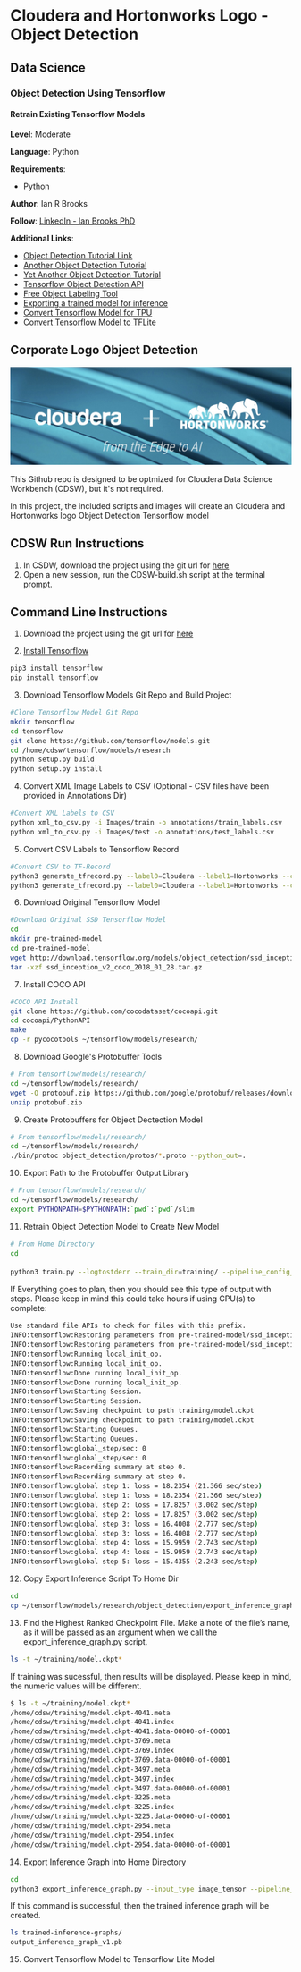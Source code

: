 # Cloudera and Hortonworks Logo - Object Detection
## Data Science
### Object Detection Using Tensorflow
#### Retrain Existing Tensorflow Models

**Level**: Moderate

**Language**: Python

**Requirements**: 
- Python 

**Author**: Ian R Brooks

**Follow**: [LinkedIn - Ian Brooks PhD](https://www.linkedin.com/in/ianrbrooksphd/)

**Additional Links**:
- [Object Detection Tutorial Link](https://tensorflow-object-detection-api-tutorial.readthedocs.io/en/latest/training.html "link1")
- [Another Object Detection Tutorial]( https://towardsdatascience.com/how-to-train-your-own-object-detector-with-tensorflows-object-detector-api-bec72ecfe1d9 "link4")
- [Yet Another Object Detection Tutorial](https://3sidedcube.com/guide-retraining-object-detection-models-tensorflow/ "link5")
- [Tensorflow Object Detection API](https://github.com/tensorflow/models/tree/master/research/object_detection "link2")
- [Free Object Labeling Tool](https://github.com/tzutalin/labelImg "link3")
- [Exporting a trained model for inference](https://github.com/tensorflow/models/blob/master/research/object_detection/g3doc/exporting_models.md "link7")
- [Convert Tensorflow Model for TPU](https://github.com/tensorflow/models/blob/master/research/object_detection/g3doc/tpu_exporters.md "link6")
- [Convert Tensorflow Model to TFLite](https://github.com/tensorflow/tensorflow/blob/master/tensorflow/lite/g3doc/convert/cmdline_reference.md "link8")

## Corporate Logo Object Detection

![objectdetection](https://github.com/BrooksIan/LogoTL/blob/master/Images/test/both.jpg "objdect")

This Github repo is designed to be optmized for Cloudera Data Science Workbench (CDSW), but it's not required.  

In this project, the included scripts and images will create an Cloudera and Hortonworks logo Object Detection Tensorflow model  

## CDSW Run Instructions

1.  In CSDW, download the project using the git url for [here](https://github.com/BrooksIan/LogoTL.git) 
2.  Open a new session, run the CDSW-build.sh script at the terminal prompt. 

## Command Line Instructions

1. Download the project using the git url for [here](https://github.com/BrooksIan/LogoTL.git) 

2. [Install Tensorflow](https://www.tensorflow.org/install/pip "link")
```bash
pip3 install tensorflow
pip install tensorflow
```
3.  Download Tensorflow Models Git Repo and Build Project
```bash
#Clone Tensorflow Model Git Repo
mkdir tensorflow
cd tensorflow
git clone https://github.com/tensorflow/models.git
cd /home/cdsw/tensorflow/models/research
python setup.py build
python setup.py install
```

4. Convert XML Image Labels to CSV (Optional - CSV files have been provided in Annotations Dir)
```bash
#Convert XML Labels to CSV
python xml_to_csv.py -i Images/train -o annotations/train_labels.csv
python xml_to_csv.py -i Images/test -o annotations/test_labels.csv
```

5. Convert CSV Labels to Tensorflow Record 
```bash
#Convert CSV to TF-Record
python3 generate_tfrecord.py --label0=Cloudera --label1=Hortonworks --csv_input=annotations/train_labels.csv --img_path=Images/train  --output_path=annotations/train.record
python3 generate_tfrecord.py --label0=Cloudera --label1=Hortonworks --csv_input=annotations/test_labels.csv --img_path=Images/test  --output_path=annotations/test.record
```

6. Download Original Tensorflow Model
```bash
#Download Original SSD Tensorflow Model
cd
mkdir pre-trained-model
cd pre-trained-model
wget http://download.tensorflow.org/models/object_detection/ssd_inception_v2_coco_2018_01_28.tar.gz
tar -xzf ssd_inception_v2_coco_2018_01_28.tar.gz
```

7. Install COCO API
```bash
#COCO API Install
git clone https://github.com/cocodataset/cocoapi.git
cd cocoapi/PythonAPI
make
cp -r pycocotools ~/tensorflow/models/research/
```

8. Download Google's Protobuffer Tools
```bash
# From tensorflow/models/research/
cd ~/tensorflow/models/research/
wget -O protobuf.zip https://github.com/google/protobuf/releases/download/v3.0.0/protoc-3.0.0-linux-x86_64.zip
unzip protobuf.zip
```

9. Create Protobuffers for Object Dectection Model
```bash
# From tensorflow/models/research/
cd ~/tensorflow/models/research/
./bin/protoc object_detection/protos/*.proto --python_out=.
```

10.  Export Path to the Protobuffer Output Library
```bash
# From tensorflow/models/research/
cd ~/tensorflow/models/research/
export PYTHONPATH=$PYTHONPATH:`pwd`:`pwd`/slim
```

11. Retrain Object Detection Model to Create New Model

```bash
# From Home Directory
cd

python3 train.py --logtostderr --train_dir=training/ --pipeline_config_path=training/ssd_inception_v2_coco.config
```
  If Everything goes to plan, then you should see this type of output with steps.  Please keep in mind this could take hours if using CPU(s) to complete:

```bash
Use standard file APIs to check for files with this prefix.
INFO:tensorflow:Restoring parameters from pre-trained-model/ssd_inception_v2_coco_2018_01_28/model.ckpt
INFO:tensorflow:Restoring parameters from pre-trained-model/ssd_inception_v2_coco_2018_01_28/model.ckpt
INFO:tensorflow:Running local_init_op.
INFO:tensorflow:Running local_init_op.
INFO:tensorflow:Done running local_init_op.
INFO:tensorflow:Done running local_init_op.
INFO:tensorflow:Starting Session.
INFO:tensorflow:Starting Session.
INFO:tensorflow:Saving checkpoint to path training/model.ckpt
INFO:tensorflow:Saving checkpoint to path training/model.ckpt
INFO:tensorflow:Starting Queues.
INFO:tensorflow:Starting Queues.
INFO:tensorflow:global_step/sec: 0
INFO:tensorflow:global_step/sec: 0
INFO:tensorflow:Recording summary at step 0.
INFO:tensorflow:Recording summary at step 0.
INFO:tensorflow:global step 1: loss = 18.2354 (21.366 sec/step)
INFO:tensorflow:global step 1: loss = 18.2354 (21.366 sec/step)
INFO:tensorflow:global step 2: loss = 17.8257 (3.002 sec/step)
INFO:tensorflow:global step 2: loss = 17.8257 (3.002 sec/step)
INFO:tensorflow:global step 3: loss = 16.4008 (2.777 sec/step)
INFO:tensorflow:global step 3: loss = 16.4008 (2.777 sec/step)
INFO:tensorflow:global step 4: loss = 15.9959 (2.743 sec/step)
INFO:tensorflow:global step 4: loss = 15.9959 (2.743 sec/step)
INFO:tensorflow:global step 5: loss = 15.4355 (2.243 sec/step)
```
12.  Copy Export Inference Script To Home Dir
```bash
cd
cp ~/tensorflow/models/research/object_detection/export_inference_graph.py .
```
13. Find the Highest Ranked Checkpoint File. Make a note of the file’s name, as it will be passed as an argument when we call the export_inference_graph.py script.
```bash
ls -t ~/training/model.ckpt*
```
If training was sucessful, then results will be displayed.  Please keep in mind, the numeric values will be different. 
```bash
$ ls -t ~/training/model.ckpt*
/home/cdsw/training/model.ckpt-4041.meta
/home/cdsw/training/model.ckpt-4041.index
/home/cdsw/training/model.ckpt-4041.data-00000-of-00001
/home/cdsw/training/model.ckpt-3769.meta
/home/cdsw/training/model.ckpt-3769.index
/home/cdsw/training/model.ckpt-3769.data-00000-of-00001
/home/cdsw/training/model.ckpt-3497.meta
/home/cdsw/training/model.ckpt-3497.index
/home/cdsw/training/model.ckpt-3497.data-00000-of-00001
/home/cdsw/training/model.ckpt-3225.meta
/home/cdsw/training/model.ckpt-3225.index
/home/cdsw/training/model.ckpt-3225.data-00000-of-00001
/home/cdsw/training/model.ckpt-2954.meta
/home/cdsw/training/model.ckpt-2954.index
/home/cdsw/training/model.ckpt-2954.data-00000-of-00001
```

14. Export Inference Graph Into Home Directory
```bash
cd
python3 export_inference_graph.py --input_type image_tensor --pipeline_config_path training/ssd_inception_v2_coco.config --trained_checkpoint_prefix training/model.ckpt-4041 --output_directory trained-inference-graphs/output_inference_graph_v1.pb
```

If this command is successful, then the trained inference graph will be created. 
```bash
ls trained-inference-graphs/
output_inference_graph_v1.pb
```

15.  Convert Tensorflow Model to Tensorflow Lite Model
```bash
```
